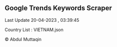 

## Google Trends Keywords Scraper 
 
Last Update 20-04-2023 , 03:39:45

Country List :
VIETNAM.json



© Abdul Muttaqin 
